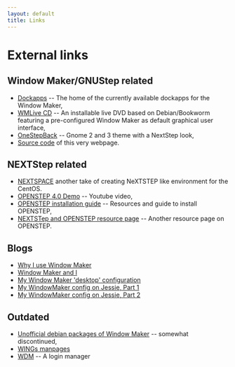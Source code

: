 ```yaml
---
layout: default
title: Links
---
```


External links
==============

Window Maker/GNUStep related
----------------------------

* [Dockapps](https://www.dockapps.net/) -- The home of the currently available
  dockapps for the Window Maker,
* [WMLive CD](https://wmlive.sourceforge.net) -- An installable live DVD based on Debian/Bookworm
  featuring a pre-configured Window Maker as default graphical user interface,
* [OneStepBack](http://gnome-look.org/content/show.php/OneStepBack?content=170904)
  -- Gnome 2 and 3 theme with a NextStep look,
* [Source code](https://github.com/window-maker/window-maker.github.io) of
  this very webpage.

NEXTStep related
----------------

* [NEXTSPACE](https://github.com/trunkmaster/nextspace) another take of creating
  NeXTSTEP like environment for the CentOS.
* [OPENSTEP 4.0 Demo](https://youtu.be/WyxByfhT1F0) -- Youtube video,
* [OPENSTEP installation guide](http://openstep.bfx.re) -- Resources and guide
  to install OPENSTEP,
* [NEXTSTep and OPENSTEP resource
  page](http://www.shawcomputing.net/resources/next/index.html) -- Another
  resource page on OPENSTEP.

Blogs
-----

* [Why I use Window Maker](http://administratosphere.wordpress.com/2011/07/05/why-i-use-window-maker/)
* [Window Maker and I](http://windowmakerandi.blogspot.co.uk/)
* [My Window Maker 'desktop'
  configuration](http://blog.bigsmoke.us/2009/03/30/wmaker)
* [My WindowMaker config on Jessie, Part 1](http://galgotsmacs.blogspot.fr/2015/05/my-windowmaker-config-on-jessie-part-1.html)
* [My WindowMaker config on Jessie, Part 2](http://galgotsmacs.blogspot.fr/2015/06/my-windowmaker-config-on-jessie-part-2.html)

Outdated
--------

* [Unofficial debian packages of Window
  Maker](http://www.the-little-red-haired-girl.org/pub/wmaker/) -- somewhat
  discontinued,
* [WINGs manpages](https://web.archive.org/web/20141111210726/http://voins.program.ru:80/windowmaker/wingsman.html)
* [WDM](https://web.archive.org/web/20141123054442/http://voins.program.ru:80/wdm/)
  -- A login manager

